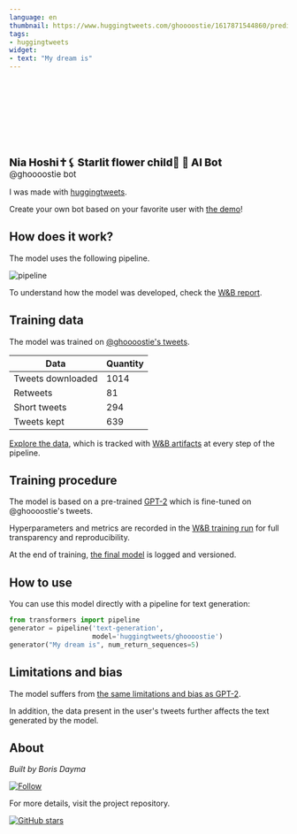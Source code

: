 ```yaml
---
language: en
thumbnail: https://www.huggingtweets.com/ghoooostie/1617871544860/predictions.png
tags:
- huggingtweets
widget:
- text: "My dream is"
---
```


<div>
<div style="width: 132px; height:132px; border-radius: 50%; background-size: cover; background-image: url('https://pbs.twimg.com/profile_images/1378610021978664961/wV1Z8BFh_400x400.jpg')">
</div>
<div style="margin-top: 8px; font-size: 19px; font-weight: 800">Nia Hoshi✝⚸ Starlit flower child💫 🤖 AI Bot </div>
<div style="font-size: 15px">@ghoooostie bot</div>
</div>

I was made with [huggingtweets](https://github.com/borisdayma/huggingtweets).

Create your own bot based on your favorite user with [the demo](https://colab.research.google.com/github/borisdayma/huggingtweets/blob/master/huggingtweets-demo.ipynb)!

## How does it work?

The model uses the following pipeline.

![pipeline](https://github.com/borisdayma/huggingtweets/blob/master/img/pipeline.png?raw=true)

To understand how the model was developed, check the [W&B report](https://wandb.ai/wandb/huggingtweets/reports/HuggingTweets-Train-a-Model-to-Generate-Tweets--VmlldzoxMTY5MjI).

## Training data

The model was trained on [@ghoooostie's tweets](https://twitter.com/ghoooostie).

| Data | Quantity |
| --- | --- |
| Tweets downloaded | 1014 |
| Retweets | 81 |
| Short tweets | 294 |
| Tweets kept | 639 |

[Explore the data](https://wandb.ai/wandb/huggingtweets/runs/29pxu2zi/artifacts), which is tracked with [W&B artifacts](https://docs.wandb.com/artifacts) at every step of the pipeline.

## Training procedure

The model is based on a pre-trained [GPT-2](https://huggingface.co/gpt2) which is fine-tuned on @ghoooostie's tweets.

Hyperparameters and metrics are recorded in the [W&B training run](https://wandb.ai/wandb/huggingtweets/runs/e3clb6b5) for full transparency and reproducibility.

At the end of training, [the final model](https://wandb.ai/wandb/huggingtweets/runs/e3clb6b5/artifacts) is logged and versioned.

## How to use

You can use this model directly with a pipeline for text generation:

```python
from transformers import pipeline
generator = pipeline('text-generation',
                     model='huggingtweets/ghoooostie')
generator("My dream is", num_return_sequences=5)
```

## Limitations and bias

The model suffers from [the same limitations and bias as GPT-2](https://huggingface.co/gpt2#limitations-and-bias).

In addition, the data present in the user's tweets further affects the text generated by the model.

## About

*Built by Boris Dayma*

[![Follow](https://img.shields.io/twitter/follow/borisdayma?style=social)](https://twitter.com/intent/follow?screen_name=borisdayma)

For more details, visit the project repository.

[![GitHub stars](https://img.shields.io/github/stars/borisdayma/huggingtweets?style=social)](https://github.com/borisdayma/huggingtweets)
